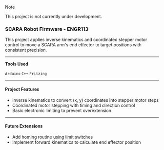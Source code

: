> [!NOTE]
> This project is not currently under development.

### SCARA Robot Firmware - ENGR113

This project applies inverse kinematics and coordinated stepper motor control to move a SCARA arm's end effector to target positions with consistent precision.

---

**Tools Used**

`Arduino`
`C++`
`Fritzing`

---

#### **Project Features**

- Inverse kinematics to convert (x, y) coordinates into stepper motor steps
- Coordinated motor stepping with timing and direction control
- Basic electronic limiting to prevent overextension

- ---

#### **Future Extensions**

- Add homing routine using limit switches
- Implement forward kinematics to calculate end effector position
